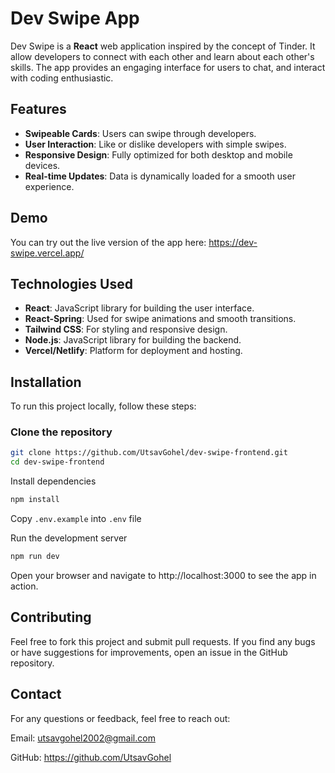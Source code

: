# Dev Swipe App

Dev Swipe is a **React** web application inspired by the concept of Tinder. It allow developers to connect with each other and learn about each other's skills. The app provides an engaging interface for users to chat, and interact with coding enthusiastic.

## Features

- **Swipeable Cards**: Users can swipe through developers.
- **User Interaction**: Like or dislike developers with simple swipes.
- **Responsive Design**: Fully optimized for both desktop and mobile devices.
- **Real-time Updates**: Data is dynamically loaded for a smooth user experience.

## Demo

You can try out the live version of the app here: https://dev-swipe.vercel.app/

## Technologies Used

- **React**: JavaScript library for building the user interface.
- **React-Spring**: Used for swipe animations and smooth transitions.
- **Tailwind CSS**: For styling and responsive design.
- **Node.js**: JavaScript library for building the backend.
- **Vercel/Netlify**: Platform for deployment and hosting.

## Installation

To run this project locally, follow these steps:

### Clone the repository

```bash
git clone https://github.com/UtsavGohel/dev-swipe-frontend.git
cd dev-swipe-frontend
```
Install dependencies

```bash
npm install
```

Copy `.env.example` into `.env` file

Run the development server

```bash
npm run dev
```

Open your browser and navigate to http://localhost:3000 to see the app in action.


## Contributing

Feel free to fork this project and submit pull requests. If you find any bugs or have suggestions for improvements, open an issue in the GitHub repository.


## Contact

For any questions or feedback, feel free to reach out:

Email: utsavgohel2002@gmail.com

GitHub: https://github.com/UtsavGohel
